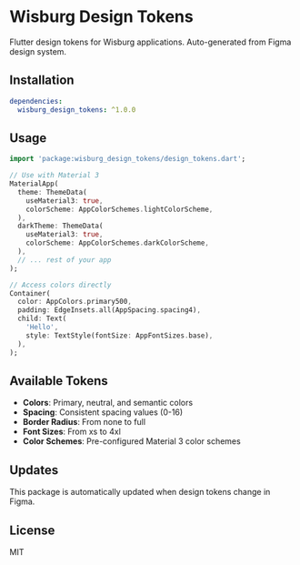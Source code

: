 # Wisburg Design Tokens

Flutter design tokens for Wisburg applications. Auto-generated from Figma design system.

## Installation

```yaml
dependencies:
  wisburg_design_tokens: ^1.0.0
```

## Usage

```dart
import 'package:wisburg_design_tokens/design_tokens.dart';

// Use with Material 3
MaterialApp(
  theme: ThemeData(
    useMaterial3: true,
    colorScheme: AppColorSchemes.lightColorScheme,
  ),
  darkTheme: ThemeData(
    useMaterial3: true,
    colorScheme: AppColorSchemes.darkColorScheme,
  ),
  // ... rest of your app
);

// Access colors directly
Container(
  color: AppColors.primary500,
  padding: EdgeInsets.all(AppSpacing.spacing4),
  child: Text(
    'Hello',
    style: TextStyle(fontSize: AppFontSizes.base),
  ),
);
```

## Available Tokens

- **Colors**: Primary, neutral, and semantic colors
- **Spacing**: Consistent spacing values (0-16)
- **Border Radius**: From none to full
- **Font Sizes**: From xs to 4xl
- **Color Schemes**: Pre-configured Material 3 color schemes

## Updates

This package is automatically updated when design tokens change in Figma.

## License

MIT
